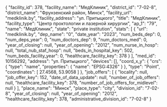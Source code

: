 {
    "facility_id": 378,
    "facility_name": "МедКлиник",
    "district_id": "7-02-8",
    "district_name": "Фрунзенский район, Минск",
    "facility_url": "medklinik.by",
    "facility_address": "ул. Притыцкого",
    "title": "МедКлиник",
    "facility_type": "Центр проктологии и лазерной хирургии",
    "ap_1": "79",
    "name": "МедКлиник",
    "state": "private institution",
    "stats": [
        {
            "url": "medklinik.by",
            "dep_name": "0",
            "date_year": "2023",
            "num_beds_dep": 0,
            "num_deps_year": 0,
            "num_doctors_dep": 9,
            "num_doctors_med": 0,
            "year_of_closing": null,
            "year_of_opening": "2012",
            "num_nurse_in_hosp": null,
            "total_nub_staf_hosp": null,
            "beds_in_hospital_key": 502,
            "num_beds_facility_year": 0,
            "healthcare_facility_key": 378
        }
    ],
    "med_id": 10156292,
    "address": "ул. Притыцкого",
    "devices": [],
    "coord_x_y": {
        "crs": {
            "type": "name",
            "properties": {
                "name": "EPSG:4326"
            }
        },
        "type": "Point",
        "coordinates": [
            27.4568,
            53.9058
        ]
    },
    "job_offers": [
        {
            "locality": null,
            "job_offer_key": 152,
            "date_of_data_update": null,
            "number_of_job_offers": null,
            "healthcare_facility_key": 378,
            "number_of_job_offers_for_midlevel": null
        }
    ],
    "place_name": "Минск",
    "place_type": "city",
    "division_id": "7-02-8",
    "year_of_closing": null,
    "year_of_opening": "2012",
    "healthcare_facility_key": 378,
    "administrative_division_id": "7-02-8"
}